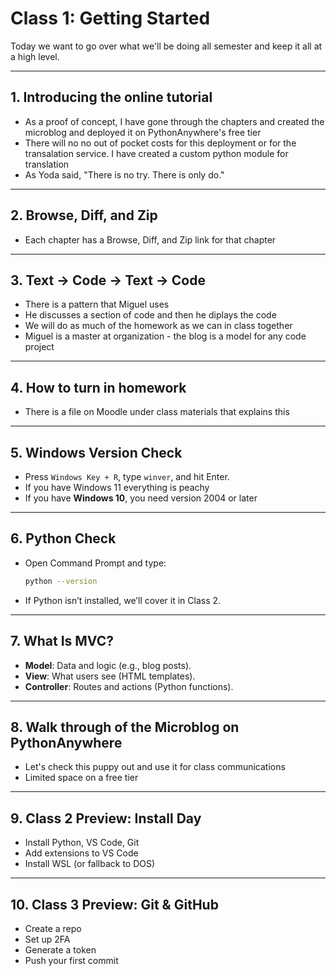 
# Class 1: Getting Started

Today we want to go over what we'll be doing all semester and keep it all at a high level.

---

## 1. Introducing the online tutorial

- As a proof of concept, I have gone through the chapters and created the microblog and deployed it on PythonAnywhere's free tier
- There will no no out of pocket costs for this deployment or for the transalation service. I have created a custom python module for translation
- As Yoda said, "There is no try. There is only do."

---

## 2. Browse, Diff, and Zip

- Each chapter has a Browse, Diff, and Zip link for that chapter

---

## 3. Text → Code → Text → Code

- There is a pattern that Miguel uses
- He discusses a section of code and then he diplays the code
- We will do as much of the homework as we can in class together
- Miguel is a master at organization - the blog is a model for any code project

---

## 4. How to turn in homework

- There is a file on Moodle under class materials that explains this

---

## 5. Windows Version Check

- Press `Windows Key + R`, type `winver`, and hit Enter.
- If you have Windows 11 everything is peachy
- If you have **Windows 10**, you need version 2004 or later

---

## 6. Python Check

- Open Command Prompt and type:
  ```bash
  python --version
  ```
- If Python isn’t installed, we’ll cover it in Class 2.

---

## 7. What Is MVC?

- **Model**: Data and logic (e.g., blog posts).
- **View**: What users see (HTML templates).
- **Controller**: Routes and actions (Python functions).

---

## 8. Walk through of the Microblog on PythonAnywhere

- Let's check this puppy out and use it for class communications
- Limited space on a free tier

---

## 9. Class 2 Preview: Install Day

- Install Python, VS Code, Git
- Add extensions to VS Code
- Install WSL (or fallback to DOS)

---

## 10. Class 3 Preview: Git & GitHub

- Create a repo
- Set up 2FA
- Generate a token
- Push your first commit
